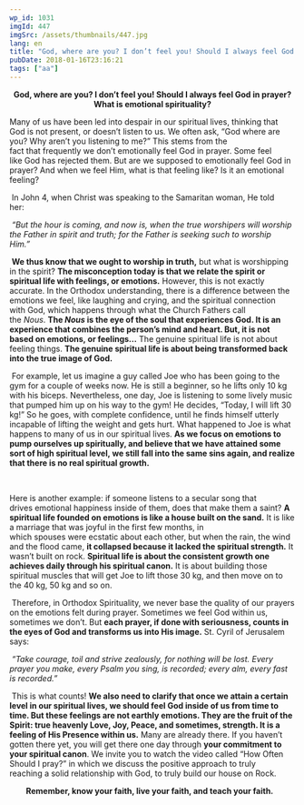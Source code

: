 ```yaml
---
wp_id: 1031
imgId: 447
imgSrc: /assets/thumbnails/447.jpg
lang: en
title: "God, where are you? I don’t feel you! Should I always feel God in prayer? What is emotional spirituality?"
pubDate: 2018-01-16T23:16:21
tags: ["aa"]
---
```

<!-- page: 6 -->

<p style="text-align: center;"><strong>God, where are you? I don’t feel you! Should I always feel God in prayer? What is emotional spirituality?</strong></p>
<p>Many of us have been led into despair in our spiritual lives, thinking that God is not present, or doesn’t listen to us. We often ask, “God where are you? Why aren’t you listening to me?” This stems from the fact that frequently we don’t emotionally feel God in prayer. Some feel like God has rejected them. But are we supposed to emotionally feel God in prayer? And when we feel Him, what is that feeling like? Is it an emotional feeling? <span data-ccp-props="{&quot;335559731&quot;:720}"> </span></p>
<p><span data-ccp-props="{}"> </span>In John 4, when Christ was speaking to the Samaritan woman, He told her: <span data-ccp-props="{&quot;335559731&quot;:720}"> </span></p>
<p><span data-ccp-props="{}"> </span><i>“But the hour is coming, and now is, when the true worshipers will worship the Father in spirit and truth; for the Father is seeking such to worship Him.”</i> <span data-ccp-props="{}"> </span></p>
<p><span data-ccp-props="{}"> </span><b>W</b><b>e</b><b> thus</b><b> know that we ought to worship in truth,</b> but what is worshipping in the spirit? <b>The misconception today is that we relate the spirit or spiritual life with feelings, or emotions.</b> However, this is not exactly accurate. In the Orthodox understanding, there is a difference between the emotions we feel, like laughing and crying, and the spiritual connection with God, which happens through what the Church Fathers call the <i>Nous</i>. <b>The </b><b><i>Nous</i></b><b> is the eye of the soul that experiences God. It is an experience that combines the person’s mind and heart. But, it is not based on emotions, </b><b>or</b><b> feelings…</b> The genuine spiritual life is not about feeling things. <b>The genuine spiritual life is about being transformed back into the true image of God.</b> <span data-ccp-props="{}"> </span></p>
<p><span data-ccp-props="{}"> </span>For example, let us imagine a guy called Joe who has been going to the gym for a couple of weeks now. He is still a beginner, so he lifts only 10 kg with his biceps. Nevertheless, one day, Joe is listening to some lively music that pumped him up on his way to the gym! He decides, “Today, I will lift 30 kg!” So he goes, with complete confidence, until he finds himself utterly incapable of lifting the weight and gets hurt. What happened to Joe is what happens to many of us in our spiritual lives. <b>As </b><b>we</b><b> focus on emo</b><b>tions to pump our</b><b>selves up</b><b> spiritually, and believe that we</b><b> have attained some sort of high spiritual level, </b><b>we still </b><b>fall into the same sins again, and realize that there is no real spiritual growth. </b><span data-ccp-props="{&quot;335559731&quot;:720}"> </span></p>
<p><span data-ccp-props="{&quot;335559731&quot;:720}"> </span></p>
<p>Here is another example: if someone listens to a secular song that drives emotional happiness inside of them, does that make them a saint? <b>A spiritual life founded on emotions is like a house built on the sand.</b> It is like a marriage that was joyful in the first few months, in which spouses were ecstatic about each other, but when the rain, the wind and the flood came, <b>it collapsed because it lacked the spiritual strength.</b> It wasn’t built on rock. <b>Spiritual life is about the consistent growth one achieves daily through his spiritual canon.</b> It is about building those spiritual muscles that will get Joe to lift those 30 kg, and then move on to the 40 kg, 50 kg and so on. <span data-ccp-props="{&quot;335559731&quot;:720}"> </span></p>
<p><span data-ccp-props="{&quot;335559731&quot;:720}"> </span>Therefore, in Orthodox Spirituality, we never base the quality of our prayers on the emotions felt during prayer. Sometimes we feel God within us, sometimes we don’t. But <b>each prayer, if done with seriousness, counts in the eyes of God and transforms </b><b>us</b><b> into His image.</b> St. Cyril of Jerusalem says: <span data-ccp-props="{&quot;335559731&quot;:720}"> </span></p>
<p><span data-ccp-props="{}"> </span><i>“Take courage, toil and strive zealously, for nothing will be lost. Every prayer you make, every Psalm you sing, is recorded; every </i><i>alm</i><i>, every fast is recorded.”</i> <span data-ccp-props="{}"> </span></p>
<p><span data-ccp-props="{}"> </span>This is what counts! <b>We</b><b> also need to clarify that once we attain a certain level in our spiritual lives, we should feel God inside of us from time to time. But these feelings are not earthly emotions. They are the fruit of the Spirit: t</b><b>rue heavenly Love, Joy, Peace, and s</b><b>ometimes, strength. It is a feeling of His Presence within us.</b> Many are already there. If you haven’t gotten there yet, you will get there one day through <b>your commitment to your spiritual canon</b>. We invite you to watch the video called “How Often Should I pray?” in which we discuss the positive approach to truly reaching a solid relationship with God, to truly build our house on Rock. <span data-ccp-props="{}"> </span></p>
<p style="text-align: center;"><strong><span class="TextRun SCXW190690978" lang="EN-CA" xml:lang="EN-CA"><span class="NormalTextRun SCXW190690978">Remember, k</span></span><span class="TextRun SCXW190690978" lang="EN-CA" xml:lang="EN-CA"><span class="NormalTextRun SCXW190690978">now your faith, live your faith, and teach your faith.</span></span><span class="TextRun SCXW190690978" lang="EN-CA" xml:lang="EN-CA"><span class="NormalTextRun SCXW190690978"> </span></span><span class="TextRun SCXW190690978" lang="EN-CA" xml:lang="EN-CA"><span class="NormalTextRun SCXW190690978"> </span></span><span class="EOP SCXW190690978" data-ccp-props="{&quot;201341983&quot;:0,&quot;335559739&quot;:160,&quot;335559740&quot;:259}"> </span></strong></p>
<div class="addtoany_share_save_container addtoany_content_bottom"></div>

